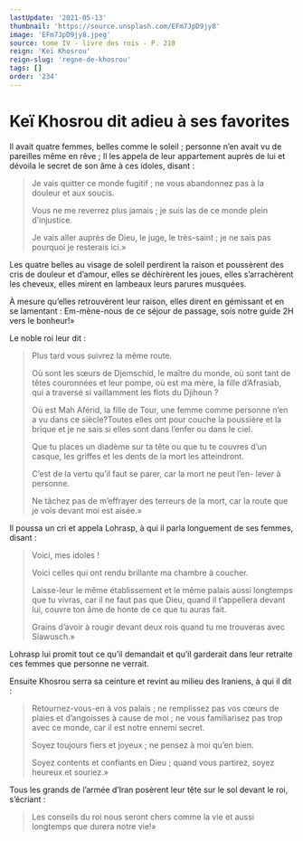 ```yaml
---
lastUpdate: '2021-05-13'
thumbnail: 'https://source.unsplash.com/EFm7JpD9jy8'
image: 'EFm7JpD9jy8.jpeg'
source: tome IV - livre des rois - P. 210
reign: 'Keï Khosrou'
reign-slug: 'regne-de-khosrou'
tags: []
order: '234'
---
```


# Keï Khosrou dit adieu à ses favorites

Il avait quatre femmes, belles comme le soleil ; personne n’en avait vu de pareilles même en rêve ; Il les appela de leur appartement auprès de lui et dévoila le secret de son âme à ces idoles, disant :

> Je vais quitter ce monde fugitif ; ne vous abandonnez pas à la douleur et aux soucis.
>
> Vous ne me reverrez plus jamais ; je suis las de ce monde plein d’injustice.
>
> Je vais aller auprès de Dieu, le juge, le très-saint ; je ne sais pas pourquoi je resterais ici.»

Les quatre belles au visage de soleil perdirent la raison et poussèrent des cris de douleur et d’amour, elles se déchirèrent les joues, elles s’arrachèrent les cheveux, elles mirent en lambeaux leurs parures musquées.

À mesure qu’elles retrouvèrent leur raison, elles dirent en gémissant et en se lamentant : Em-mène-nous de ce séjour de passage, sois notre guide 2H vers le bonheur!»

Le noble roi leur dit :

> Plus tard vous suivrez la même route.
>
> Où sont les sœurs de Djemschid, le maître du monde, où sont tant de têtes couronnées et leur pompe, où est ma mère, la fille d’Afrasiab, qui a traversé si vaillamment les flots du Djihoun ?
>
> Où est Mah Aférid, la fille de Tour, une femme comme personne n’en a vu dans ce siècle?Toutes elles ont pour couche la poussière et la brique et je ne sais si elles sont dans l’enfer ou dans le ciel.
>
> Que tu places un diadème sur ta tête ou que tu te couvres d’un casque, les griffes et les dents de la mort les atteindront.
>
> C’est de la vertu qu’il faut se parer, car la mort ne peut l’en-
Iever à personne.
>
> Ne tâchez pas de m’effrayer des terreurs de la mort, car la route que je vois devant moi est aisée.»

Il poussa un cri et appela Lohrasp, à qui il parla longuement de ses femmes, disant :

> Voici, mes idoles !
>
> Voici celles qui ont rendu brillante ma chambre à coucher.
>
> Laisse-leur le même établissement et le même palais aussi longtemps que tu vivras, car il ne faut pas que Dieu, quand il t’appellera devant lui, couvre ton âme de honte de ce que tu auras fait.
>
> Grains d’avoir à rougir devant deux rois quand tu me trouveras avec Siawusch.»

Lohrasp lui promit tout ce qu’il demandait et qu’il garderait dans leur retraite ces femmes que personne ne verrait.

Ensuite Khosrou serra sa ceinture et revint au milieu des Iraniens, à qui il dit :

> Retournez-vous-en à vos palais ; ne remplissez pas vos cœurs de plaies et d’angoisses à cause de moi ; ne vous familiarisez pas trop avec ce monde, car il est notre ennemi secret.
>
> Soyez toujours fiers et joyeux ; ne pensez à moi qu’en bien.
>
> Soyez contents et confiants en Dieu ; quand vous partirez, soyez heureux et souriez.»

Tous les grands de l’armée d’Iran posèrent leur tête sur le sol devant le roi, s’écriant :

> Les conseils du roi nous seront chers comme la vie et aussi longtemps que durera notre vie!»
